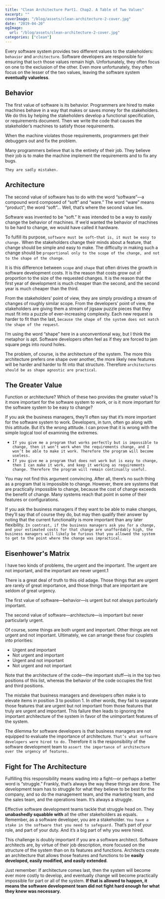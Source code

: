 ```yaml
---
title: "Clean Architecture Part1. Chap2. A Table of Two Values"
excerpt: ""
coverImage: "/blog/assets/clean-architecture-2-cover.jpg"
date: "2019-04-20"
ogImage:
  url: "/blog/assets/clean-architecture-2-cover.jpg"
categories: ["clean"]
---
```


Every software system provides two different values to the stakeholders: `behavior` and `architecture`. Software developers are responsible for ensuring that `both` those values remain high. Unfortunately, they often focus on one to the exclusion of the other. Even more unfortunately, they often focus on the lesser of the two values, leaving the software system **eventually valueless**.

## Behavior

The first value of software is its behavior. Programmers are hired to make machines behave in a way that makes or saves money for the stakeholders. We do this by helping the stakeholders develop a functional specification, or requirements document. Then we write the code that causes the stakeholder’s machines to satisfy those requirements.

When the machine violates those requirements, programmers get their debuggers out and fix the problem.

Many programmers believe that is the entirety of their job. They believe their job is to make the machine implement the requirements and to fix any bugs. 

`They are sadly mistaken.`

## Architecture

The second value of software has to do with the word “software”—a compound word composed of “soft” and “ware.” The word “ware” means “product”; the word “soft”… Well, that’s where the second value lies.

Software was invented to be “soft.” It was intended to be a way to easily change the behavior of machines. If we’d wanted the behavior of machines to be hard to change, we would have called it hardware.

To fulfill its purpose, `software must be soft—that is, it must be easy to change.` When the stakeholders change their minds about a feature, that change should be simple and easy to make. The difficulty in making such a change should be `proportional only to the scope of the change, and not to the shape of the change`.

It is this difference between `scope` and `shape` that often drives the growth in software development costs. It is the reason that costs grow out of proportion to the size of the requested changes. It is the reason that the first year of development is much cheaper than the second, and the second year is much cheaper than the third.

From the stakeholders’ point of view, they are simply providing a stream of changes of roughly similar scope. From the developers’ point of view, the stakeholders are giving them a stream of jigsaw puzzle pieces that they must fit into a puzzle of ever-increasing complexity. Each new request is harder to fit than the last, `because the shape of the system does not match the shape of the request`.

I’m using the word “shape” here in a unconventional way, but I think the metaphor is apt. Software developers often feel as if they are forced to jam square pegs into round holes.

The problem, of course, is the architecture of the system. The more this architecture prefers one shape over another, the more likely new features will be harder and harder to fit into that structure. Therefore `architectures should be as shape agnostic are practical`.

## The Greater Value

Function or architecture? Which of these two provides the greater value? Is it more important for the software system to work, or is it more important for the software system to be easy to change?

If you ask the business managers, they’ll often say that it’s more important for the software system to work. Developers, in turn, often go along with this attitude. But it’s the wrong attitude. I can prove that it is wrong with the simple logical tool of examining the extremes.

- `If you give me a program that works perfectly but is impossible to change, then it won’t work when the requirements change, and I won’t be able to make it work. Therefore the program will become useless.`
- `If you give me a program that does not work but is easy to change, then I can make it work, and keep it working as requirements change. Therefore the program will remain continually useful.`

You may not find this argument convincing. After all, there’s no such thing as a program that is impossible to change. However, there are systems that are practically impossible to change, because the cost of change exceeds the benefit of change. Many systems reach that point in some of their features or configurations.

If you ask the business managers if they want to be able to make changes, they’ll say that of course they do, but may then qualify their answer by noting that the current functionality is more important than any later flexibility. `In contrast, if the business managers ask you for a change, and your estimated costs for that change are unaffordably high, the business managers will likely be furious that you allowed the system to get to the point where the change was impractical.`

## Eisenhower's Matrix

I have two kinds of problems, the urgent and the important. The urgent are not important, and the important are never urgent.1

There is a great deal of truth to this old adage. Those things that are urgent are rarely of great importance, and those things that are important are seldom of great urgency.

The first value of software—behavior—is urgent but not always particularly important.

The second value of software—architecture—is important but never particularly urgent.

Of course, some things are both urgent and important. Other things are not urgent and not important. Ultimately, we can arrange these four couplets into priorities:

- Urgent and important
- Not urgent and important
- Urgent and not important
- Not urgent and not important

Note that the architecture of the code—the important stuff—is in the top two positions of this list, whereas the behavior of the code occupies the first and third positions.

The mistake that business managers and developers often make is to elevate items in position 3 to position 1. In other words, they fail to separate those features that are urgent but not important from those features that truly are urgent and important. This failure then leads to ignoring the important architecture of the system in favor of the unimportant features of the system.

The dilemma for software developers is that business managers are not equipped to evaluate the importance of architecture. `That’s what software developers were hired to do.` Therefore it is the responsibility of the software development team to `assert the importance of architecture over the urgency of features.`

## Fight for The Architecture

Fulfilling this responsibility means wading into a fight—or perhaps a better word is “struggle.” Frankly, that’s always the way these things are done. The development team has to struggle for what they believe to be best for the company, and so do the management team, and the marketing team, and the sales team, and the operations team. It’s always a struggle.

Effective software development teams tackle that struggle head on. They **unabashedly squabble with** all the other stakeholders as equals. Remember, as a software developer, you are a stakeholder. `You have a stake in the software that you need to safeguard.` That’s part of your role, and part of your duty. And it’s a big part of why you were hired.

This challenge is doubly important if you are a software architect. Software architects are, by virtue of their job description, more focused on the structure of the system than on its features and functions. Architects create an architecture that allows those features and functions to be **easily developed, easily modified, and easily extended**.

Just remember: If architecture comes last, then the system will become ever more costly to develop, and eventually change will become practically impossible for part or all of the system. **If that is allowed to happen, it means the software development team did not fight hard enough for what they knew was necessary.**